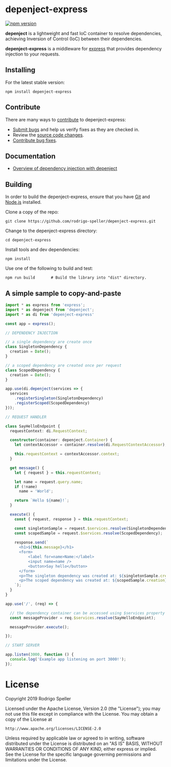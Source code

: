 # depenject-express

[![npm version](https://badge.fury.io/js/depenject-express.svg)](https://www.npmjs.com/package/depenject-express)

**depenject** is a lightweight and fast IoC container to resolve dependencies, achieving Inversion of Control (IoC) between their dependencies.

**depenject-express** is a middleware for [express](https://expressjs.com/) that provides dependency injection to your requests.

## Installing

For the latest stable version:

```Shell
npm install depenject-express
```
## Contribute

There are many ways to [contribute](https://github.com/rodrigo-speller/depenject-express/blob/master/CONTRIBUTING.md) to depenject-express:

* [Submit bugs](https://github.com/rodrigo-speller/depenject-express/issues) and help us verify fixes as they are checked in.
* Review the [source code changes](https://github.com/rodrigo-speller/depenject-express/pulls).
* [Contribute bug fixes](https://github.com/rodrigo-speller/depenject-express/blob/master/CONTRIBUTING.md).

## Documentation

*  [Overview of dependency injection with depenject](https://github.com/rodrigo-speller/depenject/blob/master/docs/OVERVIEW.md)

## Building

In order to build the depenject-express, ensure that you have [Git](https://git-scm.com/downloads) and [Node.js](https://nodejs.org/) installed.

Clone a copy of the repo:

```Shell
git clone https://github.com/rodrigo-speller/depenject-express.git
```

Change to the depenject-express directory:

```Shell
cd depenject-express
```

Install tools and dev dependencies:

```Shell
npm install
```

Use one of the following to build and test:

```
npm run build       # Build the library into "dist" directory.
```

## A simple sample to copy-and-paste

```typescript
import * as express from 'express';
import * as depenject from 'depenject';
import * as di from 'depenject-express'

const app = express();

// DEPENDENCY INJECTION

// a single dependency are create once
class SingletonDependency {
  creation = Date();
}

// a scoped dependency are created once per request
class ScopedDependency {
  creation = Date();
}

app.use(di.depenject(services => {
  services
    .registerSingleton(SingletonDependency)
    .registerScoped(ScopedDependency)
}));

// REQUEST HANDLER

class SayHelloEndpoint {
  requestContext: di.RequestContext;

  constructor(container: depenject.Container) {
    let contextAccessor = container.resolve(di.RequestContextAccessor);

    this.requestContext = contextAccessor.context;
  }

  get message() {
    let { request } = this.requestContext;

    let name = request.query.name;
    if (!name)
      name = 'World';

    return `Hello ${name}!`;
  }

  execute() {
    const { request, response } = this.requestContext;

    const singletonSample = request.$services.resolve(SingletonDependency);
    const scopedSample = request.$services.resolve(ScopedDependency);
    
    response.send(`
      <h1>${this.message}</h1>
      <form>
          <label for=name>Name:</label>
          <input name=name />
          <button>Say hello</button>
      </form>
      <p>The singleton dependency was created at: ${singletonSample.creation}.</p>
      <p>The scoped dependency was created at: ${scopedSample.creation}.</p>
    `);
  }
}

app.use('/', (req) => {

  // the dependency container can be accessed using $services property
  const messageProvider = req.$services.resolve(SayHelloEndpoint);

  messageProvider.execute();

});

// START SERVER

app.listen(3000, function () {
  console.log('Example app listening on port 3000!');
});

```

# License
Copyright 2019 Rodrigo Speller

Licensed under the Apache License, Version 2.0 (the "License");
you may not use this file except in compliance with the License.
You may obtain a copy of the License at

    http://www.apache.org/licenses/LICENSE-2.0

Unless required by applicable law or agreed to in writing, software
distributed under the License is distributed on an "AS IS" BASIS,
WITHOUT WARRANTIES OR CONDITIONS OF ANY KIND, either express or implied.
See the License for the specific language governing permissions and
limitations under the License.
